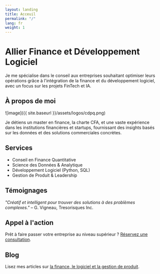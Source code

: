 ```yaml
---
layout: landing
title: Acceuil
permalink: "/"
lang: fr
weight: 1
---
```




# Allier Finance et Développement Logiciel

Je me spécialise dans le conseil aux entreprises souhaitant optimiser leurs opérations grâce à l'intégration de la finance et du développement logiciel, avec un focus sur les projets FinTech et IA.

## À propos de moi

![image]({{ site.baseurl }}/assets/logos/cdpq.png)



Je détiens un master en finance, la charte CFA, et une vaste expérience dans les institutions financières et startups, fournissant des insights basés sur les données et des solutions commerciales concrètes.

## Services

- Conseil en Finance Quantitative
- Science des Données & Analytique
- Développement Logiciel (Python, SQL)
- Gestion de Produit & Leadership

## Témoignages

*"Créatif et intelligent pour trouver des solutions à des problèmes complexes."* – G. Vigneau, Tresorisques Inc.

## Appel à l'action

Prêt à faire passer votre entreprise au niveau supérieur ? [Réservez une consultation](https://cal.com/jplr8922/introcall).

## Blog

Lisez mes articles sur [la finance, le logiciel et la gestion de produit](fr/blog/).
